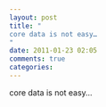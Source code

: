 ```yaml
---
layout: post
title: "
core data is not easy…
"
date: 2011-01-23 02:05
comments: true
categories: 
---
```


core data is not easy…

